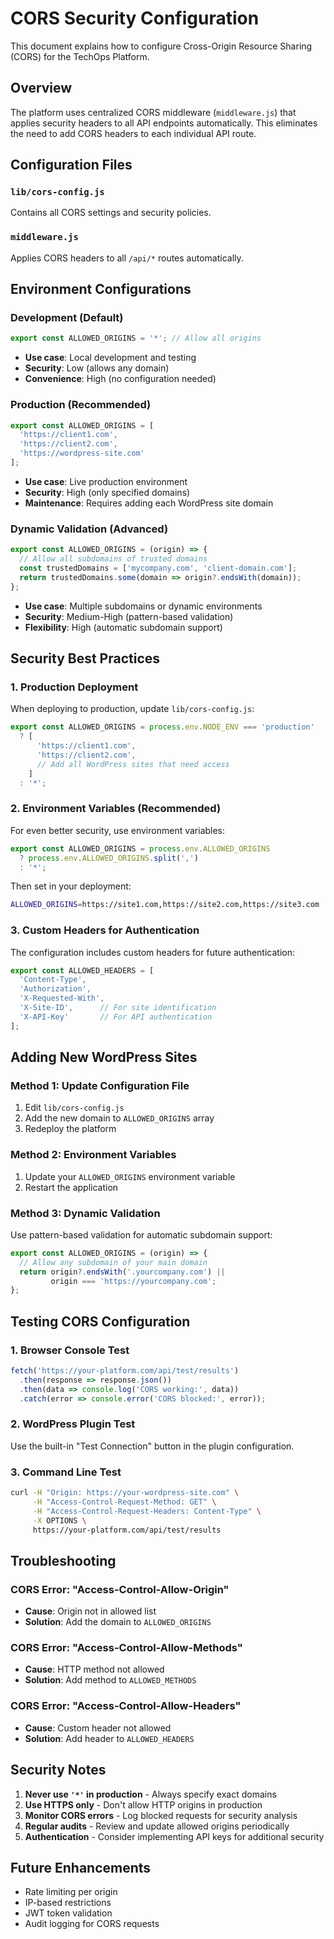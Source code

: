 # CORS Security Configuration

This document explains how to configure Cross-Origin Resource Sharing (CORS) for the TechOps Platform.

## Overview

The platform uses centralized CORS middleware (`middleware.js`) that applies security headers to all API endpoints automatically. This eliminates the need to add CORS headers to each individual API route.

## Configuration Files

### `lib/cors-config.js`
Contains all CORS settings and security policies.

### `middleware.js`
Applies CORS headers to all `/api/*` routes automatically.

## Environment Configurations

### Development (Default)
```javascript
export const ALLOWED_ORIGINS = '*'; // Allow all origins
```
- **Use case**: Local development and testing
- **Security**: Low (allows any domain)
- **Convenience**: High (no configuration needed)

### Production (Recommended)
```javascript
export const ALLOWED_ORIGINS = [
  'https://client1.com',
  'https://client2.com',
  'https://wordpress-site.com'
];
```
- **Use case**: Live production environment
- **Security**: High (only specified domains)
- **Maintenance**: Requires adding each WordPress site domain

### Dynamic Validation (Advanced)
```javascript
export const ALLOWED_ORIGINS = (origin) => {
  // Allow all subdomains of trusted domains
  const trustedDomains = ['mycompany.com', 'client-domain.com'];
  return trustedDomains.some(domain => origin?.endsWith(domain));
};
```
- **Use case**: Multiple subdomains or dynamic environments
- **Security**: Medium-High (pattern-based validation)
- **Flexibility**: High (automatic subdomain support)

## Security Best Practices

### 1. Production Deployment
When deploying to production, update `lib/cors-config.js`:

```javascript
export const ALLOWED_ORIGINS = process.env.NODE_ENV === 'production' 
  ? [
      'https://client1.com',
      'https://client2.com',
      // Add all WordPress sites that need access
    ]
  : '*';
```

### 2. Environment Variables (Recommended)
For even better security, use environment variables:

```javascript
export const ALLOWED_ORIGINS = process.env.ALLOWED_ORIGINS 
  ? process.env.ALLOWED_ORIGINS.split(',')
  : '*';
```

Then set in your deployment:
```bash
ALLOWED_ORIGINS=https://site1.com,https://site2.com,https://site3.com
```

### 3. Custom Headers for Authentication
The configuration includes custom headers for future authentication:

```javascript
export const ALLOWED_HEADERS = [
  'Content-Type',
  'Authorization',
  'X-Requested-With',
  'X-Site-ID',      // For site identification
  'X-API-Key'       // For API authentication
];
```

## Adding New WordPress Sites

### Method 1: Update Configuration File
1. Edit `lib/cors-config.js`
2. Add the new domain to `ALLOWED_ORIGINS` array
3. Redeploy the platform

### Method 2: Environment Variables
1. Update your `ALLOWED_ORIGINS` environment variable
2. Restart the application

### Method 3: Dynamic Validation
Use pattern-based validation for automatic subdomain support:

```javascript
export const ALLOWED_ORIGINS = (origin) => {
  // Allow any subdomain of your main domain
  return origin?.endsWith('.yourcompany.com') || 
         origin === 'https://yourcompany.com';
};
```

## Testing CORS Configuration

### 1. Browser Console Test
```javascript
fetch('https://your-platform.com/api/test/results')
  .then(response => response.json())
  .then(data => console.log('CORS working:', data))
  .catch(error => console.error('CORS blocked:', error));
```

### 2. WordPress Plugin Test
Use the built-in "Test Connection" button in the plugin configuration.

### 3. Command Line Test
```bash
curl -H "Origin: https://your-wordpress-site.com" \
     -H "Access-Control-Request-Method: GET" \
     -H "Access-Control-Request-Headers: Content-Type" \
     -X OPTIONS \
     https://your-platform.com/api/test/results
```

## Troubleshooting

### CORS Error: "Access-Control-Allow-Origin"
- **Cause**: Origin not in allowed list
- **Solution**: Add the domain to `ALLOWED_ORIGINS`

### CORS Error: "Access-Control-Allow-Methods"
- **Cause**: HTTP method not allowed
- **Solution**: Add method to `ALLOWED_METHODS`

### CORS Error: "Access-Control-Allow-Headers"
- **Cause**: Custom header not allowed
- **Solution**: Add header to `ALLOWED_HEADERS`

## Security Notes

1. **Never use `'*'` in production** - Always specify exact domains
2. **Use HTTPS only** - Don't allow HTTP origins in production
3. **Monitor CORS errors** - Log blocked requests for security analysis
4. **Regular audits** - Review and update allowed origins periodically
5. **Authentication** - Consider implementing API keys for additional security

## Future Enhancements

- Rate limiting per origin
- IP-based restrictions
- JWT token validation
- Audit logging for CORS requests 